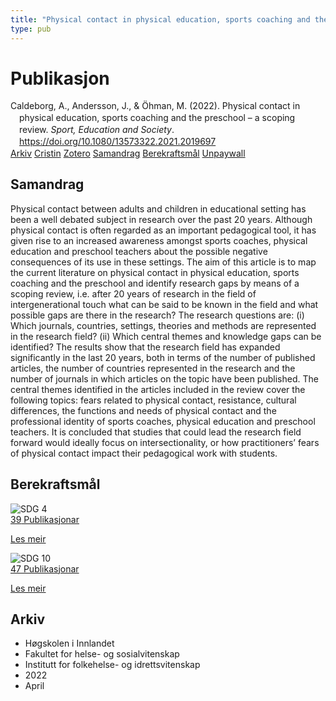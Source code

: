 ```yaml
---
title: "Physical contact in physical education, sports coaching and the preschool – a scoping review"
type: pub
---
```

<h1>Publikasjon</h1>
<article id="csl-bib-container-TCEMCLZR" class="csl-bib-container">
  <div class="csl-bib-body" style="line-height: 1.35; padding-left: 1em; text-indent:-1em;">
  <div class="csl-entry">Caldeborg, A., Andersson, J., &amp; &#xD6;hman, M. (2022). Physical contact in physical education, sports coaching and the preschool &#x2013; a scoping review. <i>Sport, Education and Society</i>. <a href="https://doi.org/10.1080/13573322.2021.2019697">https://doi.org/10.1080/13573322.2021.2019697</a></div>
</div>
  <div class="csl-bib-buttons">
    <a href="#taxonomy-article-TCEMCLZR" class="csl-bib-button">Arkiv</a>
    <a href="https://app.cristin.no/results/show.jsf?id=2014478" alt="Cristin URL" class="csl-bib-button">Cristin</a>
    <a href="http://zotero.org/groups/5022929/items/TCEMCLZR" alt="Zotero URL" class="csl-bib-button">Zotero</a>
    <a href="#abstract-article-TCEMCLZR" class="csl-bib-button">Samandrag</a>
    <a href="#sdg-article-TCEMCLZR" class="csl-bib-button">Berekraftsmål</a>
    <a href="https://doi.org/10.1080/13573322.2021.2019697" class="csl-bib-button">Unpaywall</a>
  </div>
  <div id="csl-bib-meta-container-TCEMCLZR"></div>
</article>
<div id="csl-bib-meta-TCEMCLZR" class="csl-bib-meta">
  <article id="abstract-article-TCEMCLZR" class="abstract-article">
    <h1>Samandrag</h1>
    Physical contact between adults and children in educational setting has been a well debated subject in research over the past 20 years. Although physical contact is often regarded as an important pedagogical tool, it has given rise to an increased awareness amongst sports coaches, physical education and preschool teachers about the possible negative consequences of its use in these settings. The aim of this article is to map the current literature on physical contact in physical education, sports coaching and the preschool and identify research gaps by means of a scoping review, i.e. after 20 years of research in the field of intergenerational touch what can be said to be known in the field and what possible gaps are there in the research? The research questions are: (i) Which journals, countries, settings, theories and methods are represented in the research field? (ii) Which central themes and knowledge gaps can be identified? The results show that the research field has expanded significantly in the last 20 years, both in terms of the number of published articles, the number of countries represented in the research and the number of journals in which articles on the topic have been published. The central themes identified in the articles included in the review cover the following topics: fears related to physical contact, resistance, cultural differences, the functions and needs of physical contact and the professional identity of sports coaches, physical education and preschool teachers. It is concluded that studies that could lead the research field forward would ideally focus on intersectionality, or how practitioners’ fears of physical contact impact their pedagogical work with students.
  </article>
  <article id="sdg-article-TCEMCLZR" class="sdg-article">
    <h1>Berekraftsmål</h1>
    <div class="sdg-container"><div id="sdg4" class="sdg">
<img src="{{< params subfolder >}}images/sdg/sdg04_no.png" class="image" alt="SDG 4">
<div class="sdg-overlay">
<a href="{{< params subfolder >}}no/archive/?sdg=4#archive" class="sdg-publication-count"><span>39</span> Publikasjonar</a>
<p><a href="https://www.fn.no/om-fn/fns-baerekraftsmaal/god-utdanning?lang=nno-NO" class="sdg-read-more">Les meir</a></p>
</div>
</div> <div id="sdg10" class="sdg">
<img src="{{< params subfolder >}}images/sdg/sdg10_no.png" class="image" alt="SDG 10">
<div class="sdg-overlay">
<a href="{{< params subfolder >}}no/archive/?sdg=10#archive" class="sdg-publication-count"><span>47</span> Publikasjonar</a>
<p><a href="https://www.fn.no/om-fn/fns-baerekraftsmaal/mindre-ulikhet?lang=nno-NO" class="sdg-read-more">Les meir</a></p>
</div>
</div></div>
  </article>
  <article id="taxonomy-article-TCEMCLZR" class="taxonomy-article">
    <h1>Arkiv</h1>
    <ul>
      <li>Høgskolen i Innlandet</li>
      <li>Fakultet for helse- og sosialvitenskap</li>
      <li>Institutt for folkehelse- og idrettsvitenskap</li>
      <li>2022</li>
      <li>April</li>
    </ul>
  </article>
</div>
